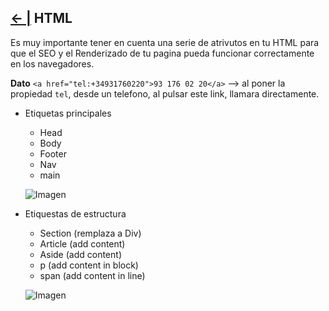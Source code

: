 ## [← |](https://github.com/VGamezz19/skylab-curso/blob/dev/course/semana02/)   HTML

Es muy importante tener en cuenta una serie de atrivutos en tu HTML para que el SEO y el Renderizado de tu pagina pueda funcionar correctamente en los navegadores.

**Dato** `<a href="tel:+34931760220">93 176 02 20</a>` --> al poner la propiedad `tel`, desde un telefono, 
al pulsar este link, llamara directamente.

-   Etiquetas principales
    -  Head
    -  Body
    -  Footer
    -  Nav
    -  main

    ![Imagen](https://github.com/VGamezz19/skylab-curso/blob/dev/course/semana02/public/etiquetasMain.png)

-   Etiquestas de estructura
    - Section (remplaza a Div)
    - Article (add content)
    - Aside (add content)
    - p (add content in block)
    - span (add content in line)

    ![Imagen](https://github.com/VGamezz19/skylab-curso/blob/dev/course/semana02/public/etiquetaEstructura.png)
